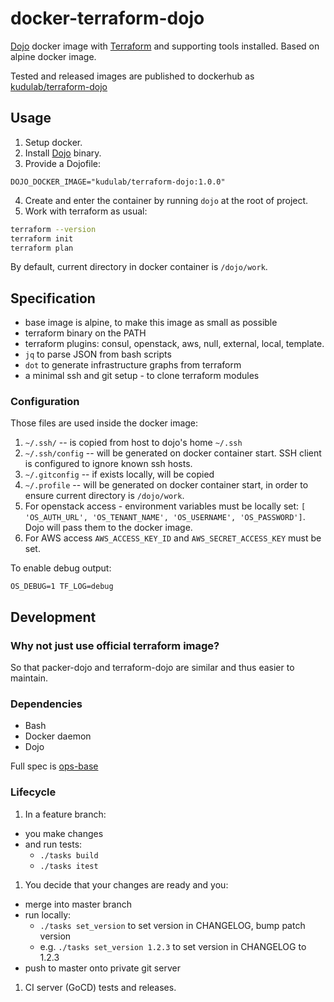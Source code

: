 # docker-terraform-dojo

[Dojo](https://github.com/ai-traders/dojo) docker image with [Terraform](https://terraform.io) and supporting tools installed.
Based on alpine docker image.

Tested and released images are published to dockerhub as [kudulab/terraform-dojo](https://cloud.docker.com/u/kudulab/repository/docker/kudulab/terraform-dojo)

## Usage
1. Setup docker.
2. Install [Dojo](https://github.com/ai-traders/dojo) binary.
3. Provide a Dojofile:
```
DOJO_DOCKER_IMAGE="kudulab/terraform-dojo:1.0.0"
```
4. Create and enter the container by running `dojo` at the root of project.
5. Work with terraform as usual:
```bash
terraform --version
terraform init
terraform plan
```

By default, current directory in docker container is `/dojo/work`.

## Specification

 * base image is alpine, to make this image as small as possible
 * terraform binary on the PATH
 * terraform plugins: consul, openstack, aws, null, external, local, template.
 * `jq` to parse JSON from bash scripts
 * `dot` to generate infrastructure graphs from terraform
 * a minimal ssh and git setup - to clone terraform modules

### Configuration
Those files are used inside the docker image:

1. `~/.ssh/` -- is copied from host to dojo's home `~/.ssh`
1. `~/.ssh/config` -- will be generated on docker container start. SSH client is configured to ignore known ssh hosts.
2. `~/.gitconfig` -- if exists locally, will be copied
3. `~/.profile` -- will be generated on docker container start, in
   order to ensure current directory is `/dojo/work`.
4. For openstack access - environment variables must be locally set:
 `[ 'OS_AUTH_URL', 'OS_TENANT_NAME', 'OS_USERNAME',
   'OS_PASSWORD']`. Dojo will pass them to the docker image.
5. For AWS access `AWS_ACCESS_KEY_ID` and `AWS_SECRET_ACCESS_KEY` must be set.

To enable debug output:
```
OS_DEBUG=1 TF_LOG=debug
```

## Development

### Why not just use official terraform image?
So that packer-dojo and terraform-dojo are similar and thus easier to maintain.

### Dependencies
* Bash
* Docker daemon
* Dojo

Full spec is [ops-base](https://github.com/kudulab/ops-base)

### Lifecycle
1. In a feature branch:
 * you make changes
 * and run tests:
     * `./tasks build`
     * `./tasks itest`
1. You decide that your changes are ready and you:
 * merge into master branch
 * run locally:
   * `./tasks set_version` to set version in CHANGELOG, bump patch version
   * e.g. `./tasks set_version 1.2.3` to set version in CHANGELOG to 1.2.3
 * push to master onto private git server
1. CI server (GoCD) tests and releases.

